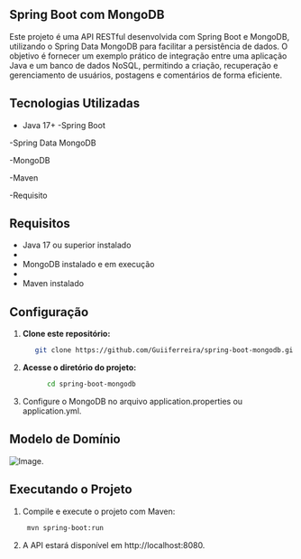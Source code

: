 ## Spring Boot com MongoDB

Este projeto é uma API RESTful desenvolvida com Spring Boot e MongoDB, utilizando o Spring Data MongoDB para facilitar a persistência de dados. O objetivo é fornecer um exemplo prático de integração entre uma aplicação Java e um banco de dados NoSQL, permitindo a criação, recuperação e gerenciamento de usuários, postagens e comentários de forma eficiente.

## Tecnologias Utilizadas

- Java 17+
-Spring Boot

-Spring Data MongoDB

-MongoDB

-Maven

-Requisito

## Requisitos

- Java 17 ou superior instalado
- 
- MongoDB instalado e em execução
- 
- Maven instalado
  
## Configuração

1. **Clone este repositório:**
   ```bash
      git clone https://github.com/Guiiferreira/spring-boot-mongodb.git
2. **Acesse o diretório do projeto:**
   ```bash
         cd spring-boot-mongodb
3. Configure o MongoDB no arquivo application.properties ou application.yml.

## Modelo de Domínio
![Image](https://github.com/user-attachments/assets/16cc9861-5f9a-4cf2-9ce9-09c81276a6e5).

## Executando o Projeto
1. Compile e execute o projeto com Maven:
     ```bash
      mvn spring-boot:run

2. A API estará disponível em http://localhost:8080.
